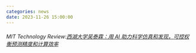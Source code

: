 ```yaml
---
categories: news
date: 2023-11-26 15:00:00
---
```


###### MIT Technology Review:[西湖大学吴泰霖：用 AI 助力科学仿真和发现，可控权衡预测精度和计算效率](https://www.mittrchina.com/news/detail/12687)
